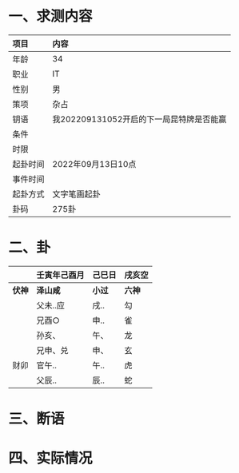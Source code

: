 # 一、求测内容
|项目|内容|
|:-|:-|
|年龄|34|
|职业|IT|
|性别|男|
|策项|杂占|
|钥语|我202209131052开启的下一局昆特牌是否能赢|
|条件||
|时限||
|起卦时间|2022年09月13日10点|
|事件时间||
|起卦方式|文字笔画起卦|
|卦码|275卦|

# 二、卦
||壬寅年己酉月|己巳日|戌亥空|
|:-|:-|:-|:-|
|**伏神**|**泽山咸**|**小过**|**六神**|
||父未..应|戌..|勾|
||兄酉○|申..|雀|
||孙亥、|午、|龙|
||兄申、兑|申、|玄|
|财卯|官午..|午..|虎|
||父辰..|辰..|蛇|


# 三、断语

# 四、实际情况